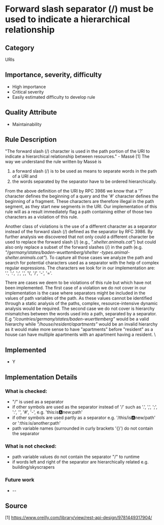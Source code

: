 # Forward slash separator (/) must be used to indicate a hierarchical relationship

## Category

URIs

## Importance, severity, difficulty

* High importance
* Critical severity
* Easily estimated difficulty to develop rule

## Quality Attribute

* Maintainability

## Rule Description

"The forward slash (/) character is used in the path portion of the URI to indicate a hierarchical relationship between resources." - Massé [1]
The way we understand the rule written by Massé is 
1. a forward slash (/) is to be used as means to separate words in the path of a URI and 
2. the words separated by the separator have to be ordered hierarchically.

From the above definition of the URI by RPC 3986 we know that a '?' character defines the beginning of a query and the '\#' character defines the beginning of a fragment. 
These characters are therefore illegal in the path segment, as they start new segments in the URI. 
Our implementation of this rule will as a result immediately flag a path containing either of those two characters as a violation of this rule. 

Another class of violations is the use of a different character as a separator instead of the forward slash (/) defined as the separator by RFC 3986. 
By further analysis we discovered that not only could a different character be used to replace the forward slash (/) (e.g., *".shelter.animals.cat"*) but could also only replace a subset of the forward slashes (/) in the path (e.g. *"/germany/states/baden-wuettemberg/shelter -types.animal-shelter.animals.cat"*).
To capture all those cases we analyze the path and search for potential characters used as a separator with the help of complex regular expressions. 
The characters we look for in our implementation are: '.', ':', ';', ',', '\\', '/', '-', '='. 

There are cases we deem to be violations of this rule but which have not been implemented. The first case of a violation we do not cover in our implementation is the case where separators might be included in the values of path variables of the path. As these values cannot be identified through a static analysis of the paths, complex, resource-intensive dynamic analysis would be required. 
The second case we do not cover is hierarchy mismatches between the words used into a path, separated by a separator. E.g *"/countries/germany/states/baden-wuerttemberg"* would be a valid hierarchy while *"/house/resident/apartments"* would be an invalid hierarchy as it would make more sense to have "apartments" before "resident" as a house can have multiple apartments with an apartment having a resident. \\ 

## Implemented

* Y

## Implementation Details

### What is checked:

* "/" is used as a separator
* if other symbols are used as the separator instead of '/' such as '.', ',', ';', ':', '\', '#', '-', e.g. 'this:is:a:new:path'
* if other symbols are used partly as a separator e.g. '/this/is:a:new/path' or ':this:is/another:path'
* path variable names (surrounded in curly brackets '{}') do not contain the separator

### What is not checked:

* path variable values do not contain the separator "/" to runtime
* if words left and right of the separator are hierarchically related e.g. building/skyscrapers

### Future work

* --

## Source
[1] https://www.oreilly.com/library/view/rest-api-design/9781449317904/